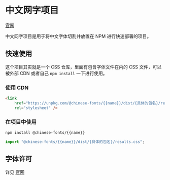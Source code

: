 # 中文网字项目

[官网](https://chinese-font.netlify.app/fonts/{{name}})

中文网字项目是用于将中文字体切割并放置在 NPM 进行快速部署的项目。

## 快速使用

这个项目其实就是一个 CSS 仓库，里面有包含字体文件在内的 CSS 文件，可以被外部 CDN 或者自己 `npm install` 一下进行使用。

### 使用 CDN

```html
<link
    href="https://unpkg.com/@chinese-fonts/{{name}}/dist/{具体的包名}/results.css"
    rel="stylesheet" />
```

### 在项目中使用

```sh
npm install @chinese-fonts/{{name}}
```

```ts
import "@chinese-fonts/{{name}}/dist/{具体的包名}/results.css";
```

## 字体许可

详见 [官网](https://chinese-font.netlify.app/fonts/{{name}})
